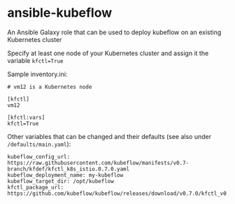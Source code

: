 # ansible-kubeflow
An Ansible Galaxy role that can be used to deploy kubeflow on an existing Kubernetes cluster

Specify at least one node of your Kubernetes cluster and assign it the variable `kfctl=True`

Sample inventory.ini:

```
# vm12 is a Kubernetes node

[kfctl]
vm12

[kfctl:vars]
kfctl=True
```

Other variables that can be changed and their defaults (see also under `/defaults/main.yaml`):

```
kubeflow_config_url: https://raw.githubusercontent.com/kubeflow/manifests/v0.7-branch/kfdef/kfctl_k8s_istio.0.7.0.yaml
kubeflow_deployment_name: my-kubeflow
kubeflow_target_dir: /opt/kubeflow
kfctl_package_url: https://github.com/kubeflow/kubeflow/releases/download/v0.7.0/kfctl_v0.7.0_linux.tar.gz
```
